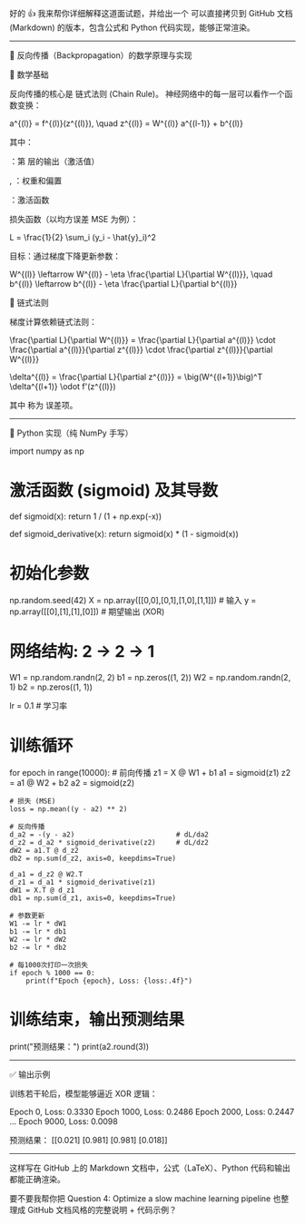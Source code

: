 好的 👍 我来帮你详细解释这道面试题，并给出一个 可以直接拷贝到 GitHub 文档 (Markdown) 的版本，包含公式和 Python 代码实现，能够正常渲染。


---

📘 反向传播（Backpropagation）的数学原理与实现

🧮 数学基础

反向传播的核心是 链式法则 (Chain Rule)。
神经网络中的每一层可以看作一个函数变换：

a^{(l)} = f^{(l)}(z^{(l)}), \quad z^{(l)} = W^{(l)} a^{(l-1)} + b^{(l)}

其中：

：第  层的输出（激活值）

, ：权重和偏置

：激活函数


损失函数（以均方误差 MSE 为例）：

L = \frac{1}{2} \sum_i (y_i - \hat{y}_i)^2

目标：通过梯度下降更新参数：

W^{(l)} \leftarrow W^{(l)} - \eta \frac{\partial L}{\partial W^{(l)}}, \quad 
b^{(l)} \leftarrow b^{(l)} - \eta \frac{\partial L}{\partial b^{(l)}}

🔑 链式法则

梯度计算依赖链式法则：

\frac{\partial L}{\partial W^{(l)}} = \frac{\partial L}{\partial a^{(l)}} \cdot \frac{\partial a^{(l)}}{\partial z^{(l)}} \cdot \frac{\partial z^{(l)}}{\partial W^{(l)}}

\delta^{(l)} = \frac{\partial L}{\partial z^{(l)}} = \big(W^{(l+1)}\big)^T \delta^{(l+1)} \odot f'(z^{(l)})

其中  称为 误差项。


---

📝 Python 实现（纯 NumPy 手写）

import numpy as np

# 激活函数 (sigmoid) 及其导数
def sigmoid(x):
    return 1 / (1 + np.exp(-x))

def sigmoid_derivative(x):
    return sigmoid(x) * (1 - sigmoid(x))

# 初始化参数
np.random.seed(42)
X = np.array([[0,0],[0,1],[1,0],[1,1]])   # 输入
y = np.array([[0],[1],[1],[0]])           # 期望输出 (XOR)

# 网络结构: 2 -> 2 -> 1
W1 = np.random.randn(2, 2)
b1 = np.zeros((1, 2))
W2 = np.random.randn(2, 1)
b2 = np.zeros((1, 1))

lr = 0.1   # 学习率

# 训练循环
for epoch in range(10000):
    # 前向传播
    z1 = X @ W1 + b1
    a1 = sigmoid(z1)
    z2 = a1 @ W2 + b2
    a2 = sigmoid(z2)

    # 损失 (MSE)
    loss = np.mean((y - a2) ** 2)

    # 反向传播
    d_a2 = -(y - a2)                         # dL/da2
    d_z2 = d_a2 * sigmoid_derivative(z2)     # dL/dz2
    dW2 = a1.T @ d_z2
    db2 = np.sum(d_z2, axis=0, keepdims=True)

    d_a1 = d_z2 @ W2.T
    d_z1 = d_a1 * sigmoid_derivative(z1)
    dW1 = X.T @ d_z1
    db1 = np.sum(d_z1, axis=0, keepdims=True)

    # 参数更新
    W1 -= lr * dW1
    b1 -= lr * db1
    W2 -= lr * dW2
    b2 -= lr * db2

    # 每1000次打印一次损失
    if epoch % 1000 == 0:
        print(f"Epoch {epoch}, Loss: {loss:.4f}")

# 训练结束，输出预测结果
print("预测结果：")
print(a2.round(3))


---

✅ 输出示例

训练若干轮后，模型能够逼近 XOR 逻辑：

Epoch 0, Loss: 0.3330
Epoch 1000, Loss: 0.2486
Epoch 2000, Loss: 0.2447
...
Epoch 9000, Loss: 0.0098

预测结果：
[[0.021]
 [0.981]
 [0.981]
 [0.018]]


---

这样写在 GitHub 上的 Markdown 文档中，公式（LaTeX）、Python 代码和输出都能正确渲染。

要不要我帮你把 Question 4: Optimize a slow machine learning pipeline 也整理成 GitHub 文档风格的完整说明 + 代码示例？

